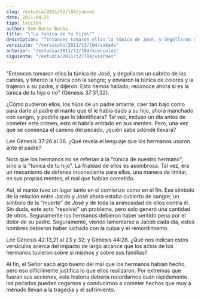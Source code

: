 ```yaml
---
slug: /estudia/2011/t2/l04/jueves
date: 2011-04-21
tipo: leccion
author: Sem Dario Barba
title: "\"La túnica de tu hijo\""
description: "“Entonces tomaron ellos la túnica de José, y degollaron un cabrito de las  cabras, y tiñeron la túnica con la sangre; y enviaron la túnica de colores y la  trajeron a su padre..."
versiculo: "/versiculo/2011/t2/l04/sabado"
anterior: "/estudia/2011/t2/l04/miercoles"
siguiente: "/estudia/2011/t2/l04/viernes"
---
```


"Entonces tomaron ellos la túnica de José, y degollaron un cabrito de las cabras, y tiñeron la túnica con la sangre; y enviaron la túnica de colores y la trajeron a su padre, y dijeron: Esto hemos hallado; reconoce ahora si es la túnica de tu hijo o no" (Génesis 37:31,32).

¿Cómo pudieron ellos, los hijos de un padre amante, caer tan bajo como para darle al padre el manto que él le había dado a su hijo, ahora manchado con sangre, y pedirle que lo identificara? Tal vez, incluso un día antes de cometer este crimen, esto ni habría entrado en sus mentes. Pero, una vez que se comienza el camino del pecado, ¿quién sabe adónde llevará?

Lee Génesis 37:26 al 36. ¿Qué revela el lenguaje que los hermanos usaron ante el padre?

Nota que los hermanos no se referían a la "túnica de nuestro hermano", sino a la "túnica de tu hijo". La frialdad de ellos es asombrosa. Tal vez, era un mecanismo de defensa inconsciente para ellos, una manera de limitar, en sus propias mentes, el mal que habían cometido.

Así, el manto tuvo un lugar tanto en el comienzo como en el fin. Ese símbolo de la relación entre Jacob y José ahora estaba cubierto de sangre; un símbolo de la "muerte" de José y de toda la animosidad de ellos contra él. Sin duda, este acto "resolvió" un problema, pero solo generó una cantidad de otros. Seguramente los hermanos debieron haber sentido pena por el dolor de su padre. Seguramente, viendo lamentarse a Jacob cada día, estos hombres debieron haber luchado con la culpa y el remordimiento.

Lee Génesis 42:13,21 al 23 y 32; y Génesis 44:28. ¿Qué nos indican estos versículos acerca del impacto de largo alcance que los actos de los hermanos tuvieron sobre sí mismos y sobre sus familias?

Al fin, el Señor sacó algo bueno del mal que los hermanos habían hecho, pero eso difícilmente justifica lo que ellos realizaron. Por extremas que fueran sus acciones, esta historia debería recordarnos cuán rápidamente los pecados pueden cegarnos y conducirnos a cometer hechos que muy a menudo llevan a la tragedia y el sufrimiento.
